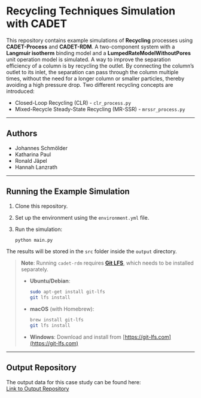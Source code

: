 # Recycling Techniques Simulation with CADET

This repository contains example simulations of **Recycling** processes using **CADET-Process** and **CADET-RDM**. A two-component system with a **Langmuir isotherm** binding model and a **LumpedRateModelWithoutPores** unit operation model is simulated. A way to improve the separation efficiency of a column is by recycling the outlet. By connecting the column’s outlet to its inlet, the separation can pass through the column multiple times, without the need for a longer column or smaller particles, thereby avoiding a high pressure drop. Two different recycling concepts are introduced: 

* Closed-Loop Recycling (CLR) - `clr_process.py`
* Mixed-Recycle Steady-State Recycling (MR-SSR) - `mrssr_process.py`


---

## Authors

* Johannes Schmölder
* Katharina Paul
* Ronald Jäpel
* Hannah Lanzrath

---

## Running the Example Simulation

1. Clone this repository.
2. Set up the environment using the `environment.yml` file.
3. Run the simulation:

   ```bash
   python main.py
   ```

The results will be stored in the `src` folder inside the `output` directory.

> **Note**: Running `cadet-rdm` requires [**Git LFS**](https://git-lfs.com/), which needs to be installed separately.
>
> * **Ubuntu/Debian**:
>
>   ```bash
>   sudo apt-get install git-lfs
>   git lfs install
>   ```
>
> * **macOS** (with Homebrew):
>
>   ```bash
>   brew install git-lfs
>   git lfs install
>   ```
>
> * **Windows**:
>   Download and install from [https://git-lfs.com](https://git-lfs.com)

---

## Output Repository

The output data for this case study can be found here:<br>
[Link to Output Repository](https://github.com/cadet/RDM-Example-Recycling-Techniques-Output)
